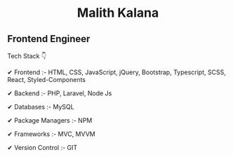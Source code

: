 #  <center>Malith Kalana</center>                                                               
## Frontend Engineer

Tech Stack 👇

✔ Frontend :- HTML, CSS, JavaScript, jQuery, Bootstrap, Typescript, SCSS, React, Styled-Components

✔ Backend :- PHP, Laravel, Node Js

✔ Databases :- MySQL

✔ Package Managers :- NPM

✔ Frameworks :- MVC, MVVM 

✔ Version Control :- GIT


